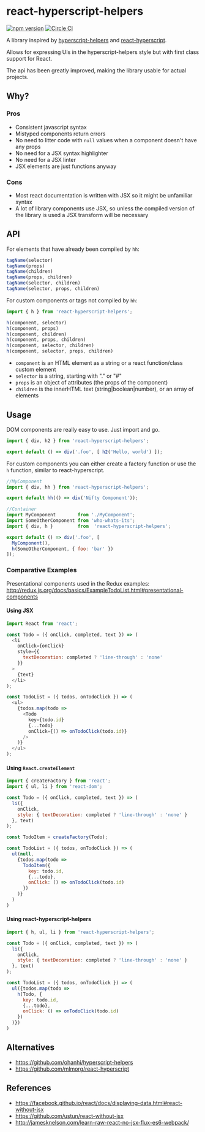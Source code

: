 # react-hyperscript-helpers
[![npm version](https://badge.fury.io/js/react-hyperscript-helpers.svg)](https://badge.fury.io/js/react-hyperscript-helpers) [![Circle CI](https://circleci.com/gh/Jador/react-hyperscript-helpers/tree/master.svg?style=svg)](https://circleci.com/gh/Jador/react-hyperscript-helpers/tree/master)

A library inspired by [hyperscript-helpers](https://github.com/ohanhi/hyperscript-helpers) and [react-hyperscript](https://github.com/mlmorg/react-hyperscript).

Allows for expressing UIs in the hyperscript-helpers style but with first class support for React.

The api has been greatly improved, making the library usable for actual projects.

## Why?

### Pros
* Consistent javascript syntax
* Mistyped components return errors
* No need to litter code with `null` values when a component doesn't have any props
* No need for a JSX syntax highlighter
* No need for a JSX linter
* JSX elements are just functions anyway

### Cons
* Most react documentation is written with JSX so it might be unfamiliar syntax
* A lot of library components use JSX, so unless the compiled version of the library is used
a JSX transform will be necessary

## API

For elements that have already been compiled by `hh`:

```js
tagName(selector)
tagName(props)
tagName(children)
tagName(props, children)
tagName(selector, children)
tagName(selector, props, children)
```

For custom components or tags not compiled by `hh`:

```js
import { h } from 'react-hyperscript-helpers';

h(component, selector)
h(component, props)
h(component, children)
h(component, props, children)
h(component, selector, children)
h(component, selector, props, children)
```

* `component` is an HTML element as a string or a react function/class custom element
* `selector` is a string, starting with "." or "#"
* `props` is an object of attributes (the props of the component)
* `children` is the innerHTML text (string|boolean|number), or an array of elements

## Usage

DOM components are really easy to use. Just import and go.

```javascript
import { div, h2 } from 'react-hyperscript-helpers';

export default () => div('.foo', [ h2('Hello, world') ]);
```

For custom components you can either create a factory function or use the `h` function, similar to react-hyperscript.

```javascript
//MyComponent
import { div, hh } from 'react-hyperscript-helpers';

export default hh(() => div('Nifty Component'));

//Container
import MyComponent        from './MyComponent';
import SomeOtherComponent from 'who-whats-its';
import { div, h }         from  'react-hyperscript-helpers';

export default () => div('.foo', [
  MyComponent(),
  h(SomeOtherComponent, { foo: 'bar' })
]);
```

### Comparative Examples

Presentational components used in the Redux examples:
http://redux.js.org/docs/basics/ExampleTodoList.html#presentational-components

#### Using JSX
```js
import React from 'react';

const Todo = ({ onClick, completed, text }) => (
  <li
    onClick={onClick}
    style={{
      textDecoration: completed ? 'line-through' : 'none'
    }}
  >
    {text}
  </li>
);

const TodoList = ({ todos, onTodoClick }) => (
  <ul>
    {todos.map(todo =>
      <Todo
        key={todo.id}
        {...todo}
        onClick={() => onTodoClick(todo.id)}
      />
    )}
  </ul>
);
```

#### Using `React.createElement`
```js
import { createFactory } from 'react';
import { ul, li } from 'react-dom';

const Todo = ({ onClick, completed, text }) => (
  li({
    onClick,
    style: { textDecoration: completed ? 'line-through' : 'none' }
  }, text)
);

const TodoItem = createFactory(Todo);

const TodoList = ({ todos, onTodoClick }) => (
  ul(null,
    {todos.map(todo =>
      TodoItem({
        key: todo.id,
        {...todo},
        onClick: () => onTodoClick(todo.id)
      })
    )}
  )
)
```

#### Using react-hyperscript-helpers
```js
import { h, ul, li } from 'react-hyperscript-helpers';

const Todo = ({ onClick, completed, text }) => (
  li({
    onClick,
    style: { textDecoration: completed ? 'line-through' : 'none' }
  }, text)
);

const TodoList = ({ todos, onTodoClick }) => (
  ul({todos.map(todo =>
    h(Todo, {
      key: todo.id,
      {...todo},
      onClick: () => onTodoClick(todo.id)
    })
  )})
)
```

## Alternatives

* https://github.com/ohanhi/hyperscript-helpers
* https://github.com/mlmorg/react-hyperscript

## References

* https://facebook.github.io/react/docs/displaying-data.html#react-without-jsx
* https://github.com/ustun/react-without-jsx
* http://jamesknelson.com/learn-raw-react-no-jsx-flux-es6-webpack/
